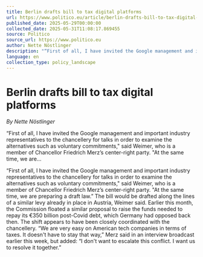 ```yaml
---
title: Berlin drafts bill to tax digital platforms
url: https://www.politico.eu/article/berlin-drafts-bill-to-tax-digital-platforms/
published_date: 2025-05-29T00:00:00
collected_date: 2025-05-31T11:08:17.869455
source: Politico
source_url: https://www.politico.eu
author: Nette Nöstlinger
description: "“First of all, I have invited the Google management and important industry representatives to the chancellery for talks in order to examine the alternatives such as voluntary commitments,\" said Weimer, who is a member of Chancellor Friedrich Merz’s center-right party. \"At the same time, we are..."
language: en
collection_type: policy_landscape
---
```


# Berlin drafts bill to tax digital platforms

*By Nette Nöstlinger*

“First of all, I have invited the Google management and important industry representatives to the chancellery for talks in order to examine the alternatives such as voluntary commitments," said Weimer, who is a member of Chancellor Friedrich Merz’s center-right party. "At the same time, we are...

“First of all, I have invited the Google management and important industry representatives to the chancellery for talks in order to examine the alternatives such as voluntary commitments," said Weimer, who is a member of Chancellor Friedrich Merz’s center-right party. "At the same time, we are preparing a draft law.” 
 The bill would be drafted along the lines of a similar levy already in place in Austria, Weimer said. Earlier this month, the Commission floated a similar proposal to raise the funds needed to repay its €350 billion post-Covid debt, which Germany had opposed back then. 
 The shift appears to have been closely coordinated with the chancellery. 
 “We are very easy on American tech companies in terms of taxes. It doesn't have to stay that way,” Merz said in an interview broadcast earlier this week, but added: “I don't want to escalate this conflict. I want us to resolve it together.”
